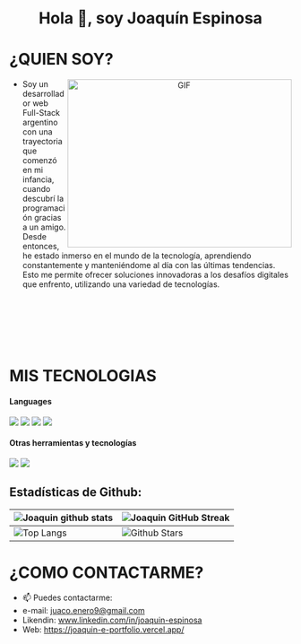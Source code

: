 # <h1 align="center">Hola 👋, soy Joaquín Espinosa</h1>

# ¿QUIEN SOY?

<a target="_blank" align="center">
  <img align="right" top="500" height="300" width="400" alt="GIF" src="https://media.giphy.com/media/SWoSkN6DxTszqIKEqv/giphy.gif">
</a>

- Soy un desarrollador web Full-Stack argentino con una trayectoria que comenzó en mi infancia, cuando descubrí la programación gracias a un amigo. Desde entonces, he estado inmerso en el mundo de la tecnología, aprendiendo constantemente y manteniéndome al día con las últimas tendencias. Esto me permite ofrecer soluciones innovadoras a los desafíos digitales que enfrento, utilizando una variedad de tecnologías.
<br/>
<br/>
<br/>
<br/>
<br/>


# MIS TECNOLOGIAS

<h4> Languages </h4>
<span> 
  <img src="https://img.shields.io/badge/HTML5-E34F26?style=for-the-badge&logo=html5&logoColor=white">
  <img src="https://img.shields.io/badge/CSS3-1572B6?style=for-the-badge&logo=css3&logoColor=white">
  <img src="https://img.shields.io/badge/JavaScript-F7DF1E?style=for-the-badge&logo=javascript&logoColor=black">
  <img src= "https://img.shields.io/badge/typescript-%23007ACC.svg?style=for-the-badge&logo=typescript&logoColor=white">
</span>

<h4> Otras herramientas y tecnologías </h4>
<span>
  <img src="https://img.shields.io/badge/Git-F05032?style=for-the-badge&logo=git&logoColor=white">
  <img src="https://img.shields.io/badge/jira-%230A0FFF.svg?style=for-the-badge&logo=jira&logoColor=white">
</span>

<h2>Estadísticas de Github:</h2> 

| ![Joaquin github stats](https://github-readme-stats.vercel.app/api?username=joaquin-espinosa733&show_icons=true&theme=tokyonight) | ![Joaquin GitHub Streak](https://github-readme-streak-stats.herokuapp.com/?user=joaquin-espinosa733&theme=tokyonight) |
| --- | --- |
| ![Top Langs](https://github-readme-stats.vercel.app/api/top-langs/?username=joaquin-espinosa733&theme=tokyonight) | ![Github Stars](https://github-readme-stats.vercel.app/api?username=joaquin-espinosa733&show_icons=true&locale=en&count_private=true&hide_rank=true&custom_title=My%20GitHub%20Stats&disable_animations=true&theme=tokyonight) |


# ¿COMO CONTACTARME?

- 📫 Puedes contactarme:
- e-mail: juaco.enero9@gmail.com
- Likendin: www.linkedin.com/in/joaquin-espinosa
- Web: https://joaquin-e-portfolio.vercel.app/
